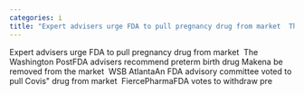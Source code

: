 ```yaml
---
categories: i
title: "Expert advisers urge FDA to pull pregnancy drug from market  The Washington Post"
---
```

Expert advisers urge FDA to pull pregnancy drug from market&nbsp;&nbsp;The Washington PostFDA advisers recommend preterm birth drug Makena be removed from the market&nbsp;&nbsp;WSB AtlantaAn FDA advisory committee voted to pull Covis" drug from market&nbsp;&nbsp;FiercePharmaFDA votes to withdraw pre